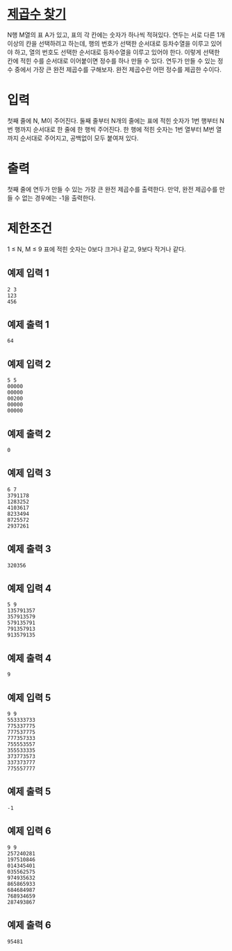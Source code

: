 # [제곱수 찾기](https://www.acmicpc.net/problem/1025)

N행 M열의 표 A가 있고, 표의 각 칸에는 숫자가 하나씩 적혀있다.
연두는 서로 다른 1개 이상의 칸을 선택하려고 하는데, 행의 번호가 선택한 순서대로 등차수열을 이루고 있어야 하고, 열의 번호도 선택한 순서대로 등차수열을 이루고 있어야 한다. 이렇게 선택한 칸에 적힌 수를 순서대로 이어붙이면 정수를 하나 만들 수 있다.
연두가 만들 수 있는 정수 중에서 가장 큰 완전 제곱수를 구해보자. 완전 제곱수란 어떤 정수를 제곱한 수이다.

# 입력


첫째 줄에 N, M이 주어진다. 둘째 줄부터 N개의 줄에는 표에 적힌 숫자가 1번 행부터 N번 행까지 순서대로 한 줄에 한 행씩 주어진다. 한 행에 적힌 숫자는 1번 열부터 M번 열까지 순서대로 주어지고, 공백없이 모두 붙여져 있다.

# 출력


첫째 줄에 연두가 만들 수 있는 가장 큰 완전 제곱수를 출력한다. 만약, 완전 제곱수를 만들 수 없는 경우에는 -1을 출력한다.

# 제한조건

1 ≤ N, M ≤ 9
표에 적힌 숫자는 0보다 크거나 같고, 9보다 작거나 같다.

## 예제 입력 1

```
2 3
123
456
```

## 예제 출력 1

```
64
```

## 예제 입력 2

```
5 5
00000
00000
00200
00000
00000
```

## 예제 출력 2

```
0
```

## 예제 입력 3

```
6 7
3791178
1283252
4103617
8233494
8725572
2937261
```

## 예제 출력 3

```
320356
```

## 예제 입력 4

```
5 9
135791357
357913579
579135791
791357913
913579135
```

## 예제 출력 4

```
9
```

## 예제 입력 5

```
9 9
553333733
775337775
777537775
777357333
755553557
355533335
373773573
337373777
775557777
```

## 예제 출력 5

```
-1
```

## 예제 입력 6

```
9 9
257240281
197510846
014345401
035562575
974935632
865865933
684684987
768934659
287493867
```

## 예제 출력 6

```
95481
```

